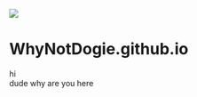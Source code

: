 <img src="https://img.shields.io/github/languages/code-size/whynotdogie/WhyNotDogie.github.io"></img>
# WhyNotDogie.github.io
hi  
dude why are you here  
